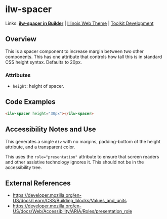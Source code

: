 # ilw-spacer

Links: **[ilw-spacer in Builder](https://builder3.toolkit.illinois.edu/component/ilw-spacer/index.html)** | 
[Illinois Web Theme](https://webtheme.illinois.edu/) | 
[Toolkit Development](https://github.com/web-illinois/toolkit-management)

## Overview

This is a spacer component to increase margin between two other components. This has one attribute that controls how tall this is in standard CSS height syntax. Defaults to 20px.

### Attributes
* `height`: height of spacer.

## Code Examples

```html
<ilw-spacer height="30px"></ilw-spacer>
```

## Accessibility Notes and Use

This generates a single `div` with no margins, padding-bottom of the height attribute, and a transparent color. 

This uses the `role="presentation"` attribute to ensure that screen readers and other assistive technology ignores it. This should not be in the accessibility tree.

## External References

* https://developer.mozilla.org/en-US/docs/Learn/CSS/Building_blocks/Values_and_units
* https://developer.mozilla.org/en-US/docs/Web/Accessibility/ARIA/Roles/presentation_role

